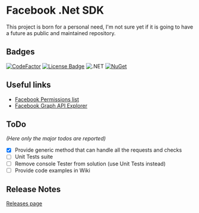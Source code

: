 # Facebook .Net SDK

This project is born for a personal need, I'm not sure yet if it is going to have a future as public and maintained repository.

## Badges
[![CodeFactor](https://www.codefactor.io/repository/github/subpixel-it/facebook-sdk-dotnet/badge)](https://www.codefactor.io/repository/github/subpixel-it/facebook-sdk-dotnet) [![License Badge](https://img.shields.io/badge/license-MPL--2.0-blue)](https://github.com/SubPixel-it/instagram-sdk-dotnet/blob/master/LICENSE) ![.NET](https://github.com/SubPixel-it/facebook-sdk-dotnet/workflows/.NET/badge.svg) [![NuGet](https://img.shields.io/nuget/v/SubPixel.Facebook.SDK.svg?style=square&label=nuget)](https://www.nuget.org/packages/SubPixel.Facebook.SDK/)

## Useful links
*   [Facebook Permissions list](https://developers.facebook.com/docs/facebook-login/permissions)
*   [Facebook Graph API Explorer](https://developers.facebook.com/tools/explorer)

## ToDo
_(Here only the major todos are reported)_
*   [x] Provide generic method that can handle all the requests and checks
*   [ ] Unit Tests suite
*   [ ] Remove console Tester from solution (use Unit Tests instead)
*   [ ] Provide code examples in Wiki

## Release Notes
[Releases page](https://github.com/SubPixel-it/facebook-sdk-dotnet/releases)
